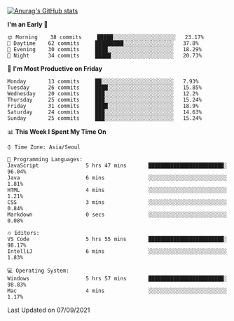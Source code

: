 
<!--
**BHyeonKim/BHyeonKim** is a ✨ _special_ ✨ repository because its `README.md` (this file) appears on your GitHub profile.

Here are some ideas to get you started:

- 🔭 I’m currently working on ...
- 🌱 I’m currently learning ...
- 👯 I’m looking to collaborate on ...
- 🤔 I’m looking for help with ...
- 💬 Ask me about ...
- 📫 How to reach me: ...
- 😄 Pronouns: ...
- ⚡ Fun fact: ...
-->
[![Anurag's GitHub stats](https://github-readme-stats.vercel.app/api?username=BHyeonKim&show_icons=true&theme=dark)
](https://github.com/anuraghazra/github-readme-stats)
<!--START_SECTION:waka-->
**I'm an Early 🐤** 

```text
🌞 Morning    38 commits     █████░░░░░░░░░░░░░░░░░░░░   23.17% 
🌆 Daytime    62 commits     █████████░░░░░░░░░░░░░░░░   37.8% 
🌃 Evening    30 commits     ████░░░░░░░░░░░░░░░░░░░░░   18.29% 
🌙 Night      34 commits     █████░░░░░░░░░░░░░░░░░░░░   20.73%

```
📅 **I'm Most Productive on Friday** 

```text
Monday       13 commits     ██░░░░░░░░░░░░░░░░░░░░░░░   7.93% 
Tuesday      26 commits     ████░░░░░░░░░░░░░░░░░░░░░   15.85% 
Wednesday    20 commits     ███░░░░░░░░░░░░░░░░░░░░░░   12.2% 
Thursday     25 commits     ███░░░░░░░░░░░░░░░░░░░░░░   15.24% 
Friday       31 commits     ████░░░░░░░░░░░░░░░░░░░░░   18.9% 
Saturday     24 commits     ███░░░░░░░░░░░░░░░░░░░░░░   14.63% 
Sunday       25 commits     ███░░░░░░░░░░░░░░░░░░░░░░   15.24%

```


📊 **This Week I Spent My Time On** 

```text
⌚︎ Time Zone: Asia/Seoul

💬 Programming Languages: 
JavaScript               5 hrs 47 mins       ████████████████████████░   96.04% 
Java                     6 mins              ░░░░░░░░░░░░░░░░░░░░░░░░░   1.81% 
HTML                     4 mins              ░░░░░░░░░░░░░░░░░░░░░░░░░   1.21% 
CSS                      3 mins              ░░░░░░░░░░░░░░░░░░░░░░░░░   0.84% 
Markdown                 0 secs              ░░░░░░░░░░░░░░░░░░░░░░░░░   0.08%

🔥 Editors: 
VS Code                  5 hrs 55 mins       ████████████████████████░   98.17% 
IntelliJ                 6 mins              ░░░░░░░░░░░░░░░░░░░░░░░░░   1.83%

💻 Operating System: 
Windows                  5 hrs 57 mins       ████████████████████████░   98.83% 
Mac                      4 mins              ░░░░░░░░░░░░░░░░░░░░░░░░░   1.17%

```


 Last Updated on 07/09/2021
<!--END_SECTION:waka-->

